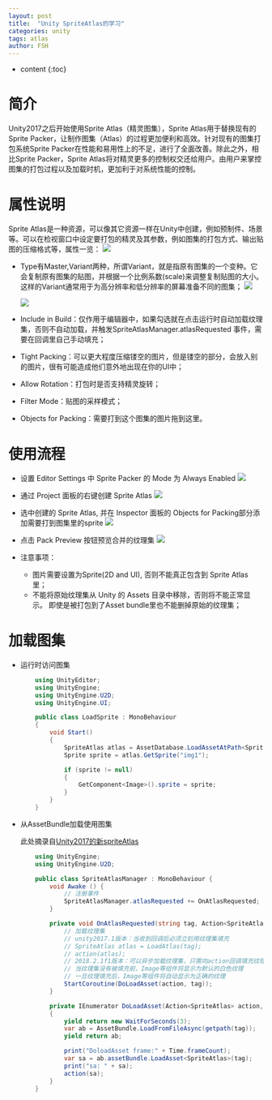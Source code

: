 ```yaml
---
layout: post
title:  "Unity SpriteAtlas的学习"
categories: unity
tags: atlas
author: FSH
---
```


* content
{:toc}

# 简介

Unity2017之后开始使用Sprite Atlas（精灵图集），Sprite Atlas用于替换现有的Sprite Packer，让制作图集（Atlas）的过程更加便利和高效。针对现有的图集打包系统Sprite Packer在性能和易用性上的不足，进行了全面改善。除此之外，相比Sprite Packer，Sprite Atlas将对精灵更多的控制权交还给用户。由用户来掌控图集的打包过程以及加载时机，更加利于对系统性能的控制。






# 属性说明

Sprite Atlas是一种资源，可以像其它资源一样在Unity中创建，例如预制件、场景等。可以在检视窗口中设定要打包的精灵及其参数，例如图集的打包方式、输出贴图的压缩格式等，属性一览：
![](http://ww1.sinaimg.cn/large/006zwgbUly1g59tyh92wbj30dt0eqq3b.jpg)

* Type有Master,Variant两种，所谓Variant，就是指原有图集的一个变种。它会复制原有图集的贴图，并根据一个比例系数(scale)来调整复制贴图的大小。这样的Variant通常用于为高分辨率和低分辨率的屏幕准备不同的图集；
    ![](http://ww1.sinaimg.cn/large/006zwgbUly1g59ua5uo68j30rs0f6dh3.jpg)

    ![](http://ww1.sinaimg.cn/large/006zwgbUly1g59uau3ilfj30rr0j8dh3.jpg)
* Include in Build：仅作用于编辑器中，如果勾选就在点击运行时自动加载纹理集，否则不自动加载，并触发SpriteAtlasManager.atlasRequested 事件，需要在回调里自己手动填充；
* Tight Packing：可以更大程度压缩镂空的图片，但是镂空的部分，会放入别的图片，很有可能造成他们意外地出现在你的UI中；
* Allow Rotation：打包时是否支持精灵旋转；
* Filter Mode：贴图的采样模式；
* Objects for Packing：需要打到这个图集的图片拖到这里。

# 使用流程

* 设置 Editor Settings 中 Sprite Packer 的 Mode 为 Always Enabled
    ![](http://ww1.sinaimg.cn/large/006zwgbUly1g59uu23ppzj30dk09ldg5.jpg)
* 通过 Project 面板的右键创建 Sprite Atlas
    ![](http://ww1.sinaimg.cn/large/006zwgbUly1g59uv82exkj30fu0dj0t6.jpg)
* 选中创建的 Sprite Atlas, 并在 Inspector 面板的 Objects for Packing部分添加需要打到图集里的sprite
    ![](http://ww1.sinaimg.cn/large/006zwgbUly1g59uwymio4j30aa0e6jro.jpg)
* 点击 Pack Preview 按钮预览合并的纹理集
    ![](http://ww1.sinaimg.cn/large/006zwgbUly1g59uy82rp5j30ae03qglh.jpg)

* 注意事项：
    * 图片需要设置为Sprite(2D and UI), 否则不能真正包含到 Sprite Atlas 里；
    * 不能将原始纹理集从 Unity 的 Assets 目录中移除，否则将不能正常显示。 即使是被打包到了Asset bundle里也不能删掉原始的纹理集；

# 加载图集

* 运行时访问图集
    ``` c#
        using UnityEditor;
        using UnityEngine;
        using UnityEngine.U2D;
        using UnityEngine.UI;

        public class LoadSprite : MonoBehaviour
        {
            void Start()
            {
                SpriteAtlas atlas = AssetDatabase.LoadAssetAtPath<SpriteAtlas>("Assets/Atlas/master.spriteatlas");
                Sprite sprite = atlas.GetSprite("img1");

                if (sprite != null)
                {
                    GetComponent<Image>().sprite = sprite;
                }
            }
        }
    ```
* 从AssetBundle加载使用图集

    此处摘录自[Unity2017的新spriteAtlas](www.litefeel.com)
    ``` c# 
        using UnityEngine;
        using UnityEngine.U2D;

        public class SpriteAtlasManager : MonoBehaviour {
            void Awake () {
                // 注册事件
                SpriteAtlasManager.atlasRequested += OnAtlasRequested;
            }

            private void OnAtlasRequested(string tag, Action<SpriteAtlas> action) {
                // 加载纹理集
                // unity2017.1版本：当收到回调后必须立刻用纹理集填充
                // SpriteAtlas atlas = LoadAtlas(tag);
                // action(atlas);
                // 2018.2.1f1版本：可以异步加载纹理集，只需向action回调填充纹理集就可以了
                // 当纹理集没有被填充前，Image等组件将显示为默认的白色纹理
                // 一旦纹理填充后，Image等组件将自动显示为正确的纹理
                StartCoroutine(DoLoadAsset(action, tag));
            }

            private IEnumerator DoLoadAsset(Action<SpriteAtlas> action, string tag)
            {
                yield return new WaitForSeconds(3);
                var ab = AssetBundle.LoadFromFileAsync(getpath(tag));
                yield return ab;

                print("DoloadAsset frame:" + Time.frameCount);
                var sa = ab.assetBundle.LoadAsset<SpriteAtlas>(tag);
                print("sa: " + sa);
                action(sa);
            }
        }
    ```